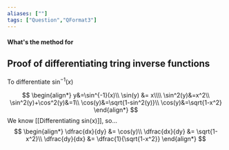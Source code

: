 ```yaml
---
aliases: [""]
tags: ["Question","QFormat3"]
---
```


#### What's the method for
## Proof of differentiating tring inverse functions

To differentiate $\sin^{-1}(x)$

$$ 
\begin{align*}
	y&=\sin^{-1}(x)\\
\sin(y) &= x\\\\
\sin^2(y)&=x^2\\
\sin^2(y)+\cos^2(y)&=1\\
\cos(y)&=\sqrt{1-sin^2(y)}\\
\cos(y)&=\sqrt{1-x^2}
\end{align*}
$$
We know [[Differentiating sin(x)]], so...
$$
\begin{align*}
\dfrac{dx}{dy} &= \cos(y)\\
\dfrac{dx}{dy} &= \sqrt{1-x^2}\\
\dfrac{dy}{dx} &= \dfrac{1}{\sqrt{1-x^2}}
\end{align*}
$$
